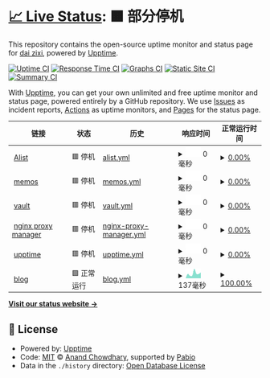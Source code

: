 # [📈 Live Status](https://upptime.daizixi.space): <!--live status--> **🟧 部分停机**

This repository contains the open-source uptime monitor and status page for [dai zixi](https://upptime.daizixi.space), powered by [Upptime](https://github.com/upptime/upptime).

[![Uptime CI](https://github.com/griedzx/Upptime/workflows/Uptime%20CI/badge.svg)](https://github.com/griedzx/Upptime/actions?query=workflow%3A%22Uptime+CI%22)
[![Response Time CI](https://github.com/griedzx/Upptime/workflows/Response%20Time%20CI/badge.svg)](https://github.com/griedzx/Upptime/actions?query=workflow%3A%22Response+Time+CI%22)
[![Graphs CI](https://github.com/griedzx/Upptime/workflows/Graphs%20CI/badge.svg)](https://github.com/griedzx/Upptime/actions?query=workflow%3A%22Graphs+CI%22)
[![Static Site CI](https://github.com/griedzx/Upptime/workflows/Static%20Site%20CI/badge.svg)](https://github.com/griedzx/Upptime/actions?query=workflow%3A%22Static+Site+CI%22)
[![Summary CI](https://github.com/griedzx/Upptime/workflows/Summary%20CI/badge.svg)](https://github.com/griedzx/Upptime/actions?query=workflow%3A%22Summary+CI%22)

With [Upptime](https://upptime.js.org), you can get your own unlimited and free uptime monitor and status page, powered entirely by a GitHub repository. We use [Issues](https://github.com/griedzx/Upptime/issues) as incident reports, [Actions](https://github.com/griedzx/Upptime/actions) as uptime monitors, and [Pages](https://upptime.daizixi.space) for the status page.

<!--start: status pages-->
<!-- This summary is generated by Upptime (https://github.com/upptime/upptime) -->
<!-- Do not edit this manually, your changes will be overwritten -->
<!-- prettier-ignore -->
| 链接 | 状态 | 历史 | 响应时间 | 正常运行时间 |
| --- | ------ | ------- | ------------- | ------ |
| <img alt="" src="https://icons.duckduckgo.com/ip3/alist.daizixi.space.ico" height="13"> [Alist](https://alist.daizixi.space) | 🟥 停机 | [alist.yml](https://github.com/griedzx/Upptime/commits/HEAD/history/alist.yml) | <details><summary><img alt="响应时间图像" src="./graphs/alist/response-time-week.png" height="20"> 0毫秒</summary><br><a href="https://upptime.daizixi.space/history/alist"><img alt="响应时间 0" src="https://img.shields.io/endpoint?url=https%3A%2F%2Fraw.githubusercontent.com%2Fgriedzx%2FUpptime%2FHEAD%2Fapi%2Falist%2Fresponse-time.json"></a><br><a href="https://upptime.daizixi.space/history/alist"><img alt="24 小时响应时间 0" src="https://img.shields.io/endpoint?url=https%3A%2F%2Fraw.githubusercontent.com%2Fgriedzx%2FUpptime%2FHEAD%2Fapi%2Falist%2Fresponse-time-day.json"></a><br><a href="https://upptime.daizixi.space/history/alist"><img alt="7 天正常运行时间 0" src="https://img.shields.io/endpoint?url=https%3A%2F%2Fraw.githubusercontent.com%2Fgriedzx%2FUpptime%2FHEAD%2Fapi%2Falist%2Fresponse-time-week.json"></a><br><a href="https://upptime.daizixi.space/history/alist"><img alt="30天的正常运行时间 0" src="https://img.shields.io/endpoint?url=https%3A%2F%2Fraw.githubusercontent.com%2Fgriedzx%2FUpptime%2FHEAD%2Fapi%2Falist%2Fresponse-time-month.json"></a><br><a href="https://upptime.daizixi.space/history/alist"><img alt="1年的正常运行时间 0" src="https://img.shields.io/endpoint?url=https%3A%2F%2Fraw.githubusercontent.com%2Fgriedzx%2FUpptime%2FHEAD%2Fapi%2Falist%2Fresponse-time-year.json"></a></details> | <details><summary><a href="https://upptime.daizixi.space/history/alist">0.00%</a></summary><a href="https://upptime.daizixi.space/history/alist"><img alt="正常运行时间 10.38%" src="https://img.shields.io/endpoint?url=https%3A%2F%2Fraw.githubusercontent.com%2Fgriedzx%2FUpptime%2FHEAD%2Fapi%2Falist%2Fuptime.json"></a><br><a href="https://upptime.daizixi.space/history/alist"><img alt="24 小时正常运行时间 0.00%" src="https://img.shields.io/endpoint?url=https%3A%2F%2Fraw.githubusercontent.com%2Fgriedzx%2FUpptime%2FHEAD%2Fapi%2Falist%2Fuptime-day.json"></a><br><a href="https://upptime.daizixi.space/history/alist"><img alt="7 天正常运行时间 0.00%" src="https://img.shields.io/endpoint?url=https%3A%2F%2Fraw.githubusercontent.com%2Fgriedzx%2FUpptime%2FHEAD%2Fapi%2Falist%2Fuptime-week.json"></a><br><a href="https://upptime.daizixi.space/history/alist"><img alt="30天的正常运行时间 0.00%" src="https://img.shields.io/endpoint?url=https%3A%2F%2Fraw.githubusercontent.com%2Fgriedzx%2FUpptime%2FHEAD%2Fapi%2Falist%2Fuptime-month.json"></a><br><a href="https://upptime.daizixi.space/history/alist"><img alt="1年的正常运行时间 0.00%" src="https://img.shields.io/endpoint?url=https%3A%2F%2Fraw.githubusercontent.com%2Fgriedzx%2FUpptime%2FHEAD%2Fapi%2Falist%2Fuptime-year.json"></a></details>
| <img alt="" src="https://icons.duckduckgo.com/ip3/memos.daizixi.space.ico" height="13"> [memos](https://memos.daizixi.space) | 🟥 停机 | [memos.yml](https://github.com/griedzx/Upptime/commits/HEAD/history/memos.yml) | <details><summary><img alt="响应时间图像" src="./graphs/memos/response-time-week.png" height="20"> 0毫秒</summary><br><a href="https://upptime.daizixi.space/history/memos"><img alt="响应时间 0" src="https://img.shields.io/endpoint?url=https%3A%2F%2Fraw.githubusercontent.com%2Fgriedzx%2FUpptime%2FHEAD%2Fapi%2Fmemos%2Fresponse-time.json"></a><br><a href="https://upptime.daizixi.space/history/memos"><img alt="24 小时响应时间 0" src="https://img.shields.io/endpoint?url=https%3A%2F%2Fraw.githubusercontent.com%2Fgriedzx%2FUpptime%2FHEAD%2Fapi%2Fmemos%2Fresponse-time-day.json"></a><br><a href="https://upptime.daizixi.space/history/memos"><img alt="7 天正常运行时间 0" src="https://img.shields.io/endpoint?url=https%3A%2F%2Fraw.githubusercontent.com%2Fgriedzx%2FUpptime%2FHEAD%2Fapi%2Fmemos%2Fresponse-time-week.json"></a><br><a href="https://upptime.daizixi.space/history/memos"><img alt="30天的正常运行时间 0" src="https://img.shields.io/endpoint?url=https%3A%2F%2Fraw.githubusercontent.com%2Fgriedzx%2FUpptime%2FHEAD%2Fapi%2Fmemos%2Fresponse-time-month.json"></a><br><a href="https://upptime.daizixi.space/history/memos"><img alt="1年的正常运行时间 0" src="https://img.shields.io/endpoint?url=https%3A%2F%2Fraw.githubusercontent.com%2Fgriedzx%2FUpptime%2FHEAD%2Fapi%2Fmemos%2Fresponse-time-year.json"></a></details> | <details><summary><a href="https://upptime.daizixi.space/history/memos">0.00%</a></summary><a href="https://upptime.daizixi.space/history/memos"><img alt="正常运行时间 10.38%" src="https://img.shields.io/endpoint?url=https%3A%2F%2Fraw.githubusercontent.com%2Fgriedzx%2FUpptime%2FHEAD%2Fapi%2Fmemos%2Fuptime.json"></a><br><a href="https://upptime.daizixi.space/history/memos"><img alt="24 小时正常运行时间 0.00%" src="https://img.shields.io/endpoint?url=https%3A%2F%2Fraw.githubusercontent.com%2Fgriedzx%2FUpptime%2FHEAD%2Fapi%2Fmemos%2Fuptime-day.json"></a><br><a href="https://upptime.daizixi.space/history/memos"><img alt="7 天正常运行时间 0.00%" src="https://img.shields.io/endpoint?url=https%3A%2F%2Fraw.githubusercontent.com%2Fgriedzx%2FUpptime%2FHEAD%2Fapi%2Fmemos%2Fuptime-week.json"></a><br><a href="https://upptime.daizixi.space/history/memos"><img alt="30天的正常运行时间 0.00%" src="https://img.shields.io/endpoint?url=https%3A%2F%2Fraw.githubusercontent.com%2Fgriedzx%2FUpptime%2FHEAD%2Fapi%2Fmemos%2Fuptime-month.json"></a><br><a href="https://upptime.daizixi.space/history/memos"><img alt="1年的正常运行时间 0.00%" src="https://img.shields.io/endpoint?url=https%3A%2F%2Fraw.githubusercontent.com%2Fgriedzx%2FUpptime%2FHEAD%2Fapi%2Fmemos%2Fuptime-year.json"></a></details>
| <img alt="" src="https://icons.duckduckgo.com/ip3/vault.daizixi.space.ico" height="13"> [vault](https://vault.daizixi.space) | 🟥 停机 | [vault.yml](https://github.com/griedzx/Upptime/commits/HEAD/history/vault.yml) | <details><summary><img alt="响应时间图像" src="./graphs/vault/response-time-week.png" height="20"> 0毫秒</summary><br><a href="https://upptime.daizixi.space/history/vault"><img alt="响应时间 0" src="https://img.shields.io/endpoint?url=https%3A%2F%2Fraw.githubusercontent.com%2Fgriedzx%2FUpptime%2FHEAD%2Fapi%2Fvault%2Fresponse-time.json"></a><br><a href="https://upptime.daizixi.space/history/vault"><img alt="24 小时响应时间 0" src="https://img.shields.io/endpoint?url=https%3A%2F%2Fraw.githubusercontent.com%2Fgriedzx%2FUpptime%2FHEAD%2Fapi%2Fvault%2Fresponse-time-day.json"></a><br><a href="https://upptime.daizixi.space/history/vault"><img alt="7 天正常运行时间 0" src="https://img.shields.io/endpoint?url=https%3A%2F%2Fraw.githubusercontent.com%2Fgriedzx%2FUpptime%2FHEAD%2Fapi%2Fvault%2Fresponse-time-week.json"></a><br><a href="https://upptime.daizixi.space/history/vault"><img alt="30天的正常运行时间 0" src="https://img.shields.io/endpoint?url=https%3A%2F%2Fraw.githubusercontent.com%2Fgriedzx%2FUpptime%2FHEAD%2Fapi%2Fvault%2Fresponse-time-month.json"></a><br><a href="https://upptime.daizixi.space/history/vault"><img alt="1年的正常运行时间 0" src="https://img.shields.io/endpoint?url=https%3A%2F%2Fraw.githubusercontent.com%2Fgriedzx%2FUpptime%2FHEAD%2Fapi%2Fvault%2Fresponse-time-year.json"></a></details> | <details><summary><a href="https://upptime.daizixi.space/history/vault">0.00%</a></summary><a href="https://upptime.daizixi.space/history/vault"><img alt="正常运行时间 10.38%" src="https://img.shields.io/endpoint?url=https%3A%2F%2Fraw.githubusercontent.com%2Fgriedzx%2FUpptime%2FHEAD%2Fapi%2Fvault%2Fuptime.json"></a><br><a href="https://upptime.daizixi.space/history/vault"><img alt="24 小时正常运行时间 0.00%" src="https://img.shields.io/endpoint?url=https%3A%2F%2Fraw.githubusercontent.com%2Fgriedzx%2FUpptime%2FHEAD%2Fapi%2Fvault%2Fuptime-day.json"></a><br><a href="https://upptime.daizixi.space/history/vault"><img alt="7 天正常运行时间 0.00%" src="https://img.shields.io/endpoint?url=https%3A%2F%2Fraw.githubusercontent.com%2Fgriedzx%2FUpptime%2FHEAD%2Fapi%2Fvault%2Fuptime-week.json"></a><br><a href="https://upptime.daizixi.space/history/vault"><img alt="30天的正常运行时间 0.00%" src="https://img.shields.io/endpoint?url=https%3A%2F%2Fraw.githubusercontent.com%2Fgriedzx%2FUpptime%2FHEAD%2Fapi%2Fvault%2Fuptime-month.json"></a><br><a href="https://upptime.daizixi.space/history/vault"><img alt="1年的正常运行时间 0.00%" src="https://img.shields.io/endpoint?url=https%3A%2F%2Fraw.githubusercontent.com%2Fgriedzx%2FUpptime%2FHEAD%2Fapi%2Fvault%2Fuptime-year.json"></a></details>
| <img alt="" src="https://icons.duckduckgo.com/ip3/npm.daizixi.space.ico" height="13"> [nginx proxy manager](https://npm.daizixi.space) | 🟥 停机 | [nginx-proxy-manager.yml](https://github.com/griedzx/Upptime/commits/HEAD/history/nginx-proxy-manager.yml) | <details><summary><img alt="响应时间图像" src="./graphs/nginx-proxy-manager/response-time-week.png" height="20"> 0毫秒</summary><br><a href="https://upptime.daizixi.space/history/nginx-proxy-manager"><img alt="响应时间 0" src="https://img.shields.io/endpoint?url=https%3A%2F%2Fraw.githubusercontent.com%2Fgriedzx%2FUpptime%2FHEAD%2Fapi%2Fnginx-proxy-manager%2Fresponse-time.json"></a><br><a href="https://upptime.daizixi.space/history/nginx-proxy-manager"><img alt="24 小时响应时间 0" src="https://img.shields.io/endpoint?url=https%3A%2F%2Fraw.githubusercontent.com%2Fgriedzx%2FUpptime%2FHEAD%2Fapi%2Fnginx-proxy-manager%2Fresponse-time-day.json"></a><br><a href="https://upptime.daizixi.space/history/nginx-proxy-manager"><img alt="7 天正常运行时间 0" src="https://img.shields.io/endpoint?url=https%3A%2F%2Fraw.githubusercontent.com%2Fgriedzx%2FUpptime%2FHEAD%2Fapi%2Fnginx-proxy-manager%2Fresponse-time-week.json"></a><br><a href="https://upptime.daizixi.space/history/nginx-proxy-manager"><img alt="30天的正常运行时间 0" src="https://img.shields.io/endpoint?url=https%3A%2F%2Fraw.githubusercontent.com%2Fgriedzx%2FUpptime%2FHEAD%2Fapi%2Fnginx-proxy-manager%2Fresponse-time-month.json"></a><br><a href="https://upptime.daizixi.space/history/nginx-proxy-manager"><img alt="1年的正常运行时间 0" src="https://img.shields.io/endpoint?url=https%3A%2F%2Fraw.githubusercontent.com%2Fgriedzx%2FUpptime%2FHEAD%2Fapi%2Fnginx-proxy-manager%2Fresponse-time-year.json"></a></details> | <details><summary><a href="https://upptime.daizixi.space/history/nginx-proxy-manager">0.00%</a></summary><a href="https://upptime.daizixi.space/history/nginx-proxy-manager"><img alt="正常运行时间 10.38%" src="https://img.shields.io/endpoint?url=https%3A%2F%2Fraw.githubusercontent.com%2Fgriedzx%2FUpptime%2FHEAD%2Fapi%2Fnginx-proxy-manager%2Fuptime.json"></a><br><a href="https://upptime.daizixi.space/history/nginx-proxy-manager"><img alt="24 小时正常运行时间 0.00%" src="https://img.shields.io/endpoint?url=https%3A%2F%2Fraw.githubusercontent.com%2Fgriedzx%2FUpptime%2FHEAD%2Fapi%2Fnginx-proxy-manager%2Fuptime-day.json"></a><br><a href="https://upptime.daizixi.space/history/nginx-proxy-manager"><img alt="7 天正常运行时间 0.00%" src="https://img.shields.io/endpoint?url=https%3A%2F%2Fraw.githubusercontent.com%2Fgriedzx%2FUpptime%2FHEAD%2Fapi%2Fnginx-proxy-manager%2Fuptime-week.json"></a><br><a href="https://upptime.daizixi.space/history/nginx-proxy-manager"><img alt="30天的正常运行时间 0.00%" src="https://img.shields.io/endpoint?url=https%3A%2F%2Fraw.githubusercontent.com%2Fgriedzx%2FUpptime%2FHEAD%2Fapi%2Fnginx-proxy-manager%2Fuptime-month.json"></a><br><a href="https://upptime.daizixi.space/history/nginx-proxy-manager"><img alt="1年的正常运行时间 0.00%" src="https://img.shields.io/endpoint?url=https%3A%2F%2Fraw.githubusercontent.com%2Fgriedzx%2FUpptime%2FHEAD%2Fapi%2Fnginx-proxy-manager%2Fuptime-year.json"></a></details>
| <img alt="" src="https://icons.duckduckgo.com/ip3/upptime.daizixi.space.ico" height="13"> [upptime](https://upptime.daizixi.space) | 🟥 停机 | [upptime.yml](https://github.com/griedzx/Upptime/commits/HEAD/history/upptime.yml) | <details><summary><img alt="响应时间图像" src="./graphs/upptime/response-time-week.png" height="20"> 0毫秒</summary><br><a href="https://upptime.daizixi.space/history/upptime"><img alt="响应时间 442" src="https://img.shields.io/endpoint?url=https%3A%2F%2Fraw.githubusercontent.com%2Fgriedzx%2FUpptime%2FHEAD%2Fapi%2Fupptime%2Fresponse-time.json"></a><br><a href="https://upptime.daizixi.space/history/upptime"><img alt="24 小时响应时间 0" src="https://img.shields.io/endpoint?url=https%3A%2F%2Fraw.githubusercontent.com%2Fgriedzx%2FUpptime%2FHEAD%2Fapi%2Fupptime%2Fresponse-time-day.json"></a><br><a href="https://upptime.daizixi.space/history/upptime"><img alt="7 天正常运行时间 0" src="https://img.shields.io/endpoint?url=https%3A%2F%2Fraw.githubusercontent.com%2Fgriedzx%2FUpptime%2FHEAD%2Fapi%2Fupptime%2Fresponse-time-week.json"></a><br><a href="https://upptime.daizixi.space/history/upptime"><img alt="30天的正常运行时间 0" src="https://img.shields.io/endpoint?url=https%3A%2F%2Fraw.githubusercontent.com%2Fgriedzx%2FUpptime%2FHEAD%2Fapi%2Fupptime%2Fresponse-time-month.json"></a><br><a href="https://upptime.daizixi.space/history/upptime"><img alt="1年的正常运行时间 0" src="https://img.shields.io/endpoint?url=https%3A%2F%2Fraw.githubusercontent.com%2Fgriedzx%2FUpptime%2FHEAD%2Fapi%2Fupptime%2Fresponse-time-year.json"></a></details> | <details><summary><a href="https://upptime.daizixi.space/history/upptime">0.00%</a></summary><a href="https://upptime.daizixi.space/history/upptime"><img alt="正常运行时间 18.35%" src="https://img.shields.io/endpoint?url=https%3A%2F%2Fraw.githubusercontent.com%2Fgriedzx%2FUpptime%2FHEAD%2Fapi%2Fupptime%2Fuptime.json"></a><br><a href="https://upptime.daizixi.space/history/upptime"><img alt="24 小时正常运行时间 0.00%" src="https://img.shields.io/endpoint?url=https%3A%2F%2Fraw.githubusercontent.com%2Fgriedzx%2FUpptime%2FHEAD%2Fapi%2Fupptime%2Fuptime-day.json"></a><br><a href="https://upptime.daizixi.space/history/upptime"><img alt="7 天正常运行时间 0.00%" src="https://img.shields.io/endpoint?url=https%3A%2F%2Fraw.githubusercontent.com%2Fgriedzx%2FUpptime%2FHEAD%2Fapi%2Fupptime%2Fuptime-week.json"></a><br><a href="https://upptime.daizixi.space/history/upptime"><img alt="30天的正常运行时间 0.00%" src="https://img.shields.io/endpoint?url=https%3A%2F%2Fraw.githubusercontent.com%2Fgriedzx%2FUpptime%2FHEAD%2Fapi%2Fupptime%2Fuptime-month.json"></a><br><a href="https://upptime.daizixi.space/history/upptime"><img alt="1年的正常运行时间 0.00%" src="https://img.shields.io/endpoint?url=https%3A%2F%2Fraw.githubusercontent.com%2Fgriedzx%2FUpptime%2FHEAD%2Fapi%2Fupptime%2Fuptime-year.json"></a></details>
| <img alt="" src="https://icons.duckduckgo.com/ip3/griedzx.github.io.ico" height="13"> [blog](https://griedzx.github.io) | 🟩 正常运行 | [blog.yml](https://github.com/griedzx/Upptime/commits/HEAD/history/blog.yml) | <details><summary><img alt="响应时间图像" src="./graphs/blog/response-time-week.png" height="20"> 137毫秒</summary><br><a href="https://upptime.daizixi.space/history/blog"><img alt="响应时间 115" src="https://img.shields.io/endpoint?url=https%3A%2F%2Fraw.githubusercontent.com%2Fgriedzx%2FUpptime%2FHEAD%2Fapi%2Fblog%2Fresponse-time.json"></a><br><a href="https://upptime.daizixi.space/history/blog"><img alt="24 小时响应时间 171" src="https://img.shields.io/endpoint?url=https%3A%2F%2Fraw.githubusercontent.com%2Fgriedzx%2FUpptime%2FHEAD%2Fapi%2Fblog%2Fresponse-time-day.json"></a><br><a href="https://upptime.daizixi.space/history/blog"><img alt="7 天正常运行时间 137" src="https://img.shields.io/endpoint?url=https%3A%2F%2Fraw.githubusercontent.com%2Fgriedzx%2FUpptime%2FHEAD%2Fapi%2Fblog%2Fresponse-time-week.json"></a><br><a href="https://upptime.daizixi.space/history/blog"><img alt="30天的正常运行时间 132" src="https://img.shields.io/endpoint?url=https%3A%2F%2Fraw.githubusercontent.com%2Fgriedzx%2FUpptime%2FHEAD%2Fapi%2Fblog%2Fresponse-time-month.json"></a><br><a href="https://upptime.daizixi.space/history/blog"><img alt="1年的正常运行时间 129" src="https://img.shields.io/endpoint?url=https%3A%2F%2Fraw.githubusercontent.com%2Fgriedzx%2FUpptime%2FHEAD%2Fapi%2Fblog%2Fresponse-time-year.json"></a></details> | <details><summary><a href="https://upptime.daizixi.space/history/blog">100.00%</a></summary><a href="https://upptime.daizixi.space/history/blog"><img alt="正常运行时间 100.00%" src="https://img.shields.io/endpoint?url=https%3A%2F%2Fraw.githubusercontent.com%2Fgriedzx%2FUpptime%2FHEAD%2Fapi%2Fblog%2Fuptime.json"></a><br><a href="https://upptime.daizixi.space/history/blog"><img alt="24 小时正常运行时间 100.00%" src="https://img.shields.io/endpoint?url=https%3A%2F%2Fraw.githubusercontent.com%2Fgriedzx%2FUpptime%2FHEAD%2Fapi%2Fblog%2Fuptime-day.json"></a><br><a href="https://upptime.daizixi.space/history/blog"><img alt="7 天正常运行时间 100.00%" src="https://img.shields.io/endpoint?url=https%3A%2F%2Fraw.githubusercontent.com%2Fgriedzx%2FUpptime%2FHEAD%2Fapi%2Fblog%2Fuptime-week.json"></a><br><a href="https://upptime.daizixi.space/history/blog"><img alt="30天的正常运行时间 100.00%" src="https://img.shields.io/endpoint?url=https%3A%2F%2Fraw.githubusercontent.com%2Fgriedzx%2FUpptime%2FHEAD%2Fapi%2Fblog%2Fuptime-month.json"></a><br><a href="https://upptime.daizixi.space/history/blog"><img alt="1年的正常运行时间 100.00%" src="https://img.shields.io/endpoint?url=https%3A%2F%2Fraw.githubusercontent.com%2Fgriedzx%2FUpptime%2FHEAD%2Fapi%2Fblog%2Fuptime-year.json"></a></details>

<!--end: status pages-->

[**Visit our status website →**](https://upptime.daizixi.space)

## 📄 License

- Powered by: [Upptime](https://github.com/upptime/upptime)
- Code: [MIT](./LICENSE) © [Anand Chowdhary](https://anandchowdhary.com), supported by [Pabio](https://pabio.com)
- Data in the `./history` directory: [Open Database License](https://opendatacommons.org/licenses/odbl/1-0/)
